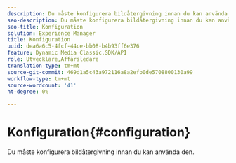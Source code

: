 ```yaml
---
description: Du måste konfigurera bildåtergivning innan du kan använda den.
seo-description: Du måste konfigurera bildåtergivning innan du kan använda den.
seo-title: Konfiguration
solution: Experience Manager
title: Konfiguration
uuid: dea6a6c5-4fcf-44ce-bb08-b4b93ff6e376
feature: Dynamic Media Classic,SDK/API
role: Utvecklare,Affärsledare
translation-type: tm+mt
source-git-commit: 469d1a5c43a972116a8a2efb0de5708800130a99
workflow-type: tm+mt
source-wordcount: '41'
ht-degree: 0%

---
```



# Konfiguration{#configuration}

Du måste konfigurera bildåtergivning innan du kan använda den.

